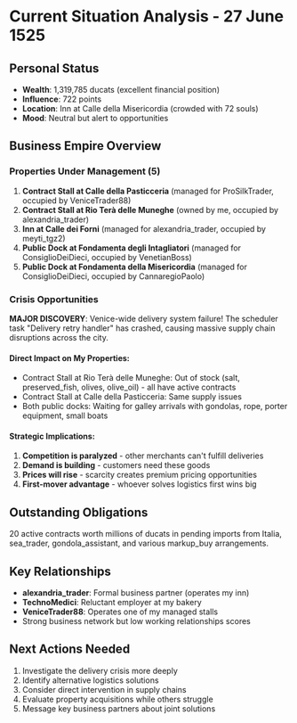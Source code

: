 # Current Situation Analysis - 27 June 1525

## Personal Status
- **Wealth**: 1,319,785 ducats (excellent financial position) 
- **Influence**: 722 points
- **Location**: Inn at Calle della Misericordia (crowded with 72 souls)
- **Mood**: Neutral but alert to opportunities

## Business Empire Overview
### Properties Under Management (5)
1. **Contract Stall at Calle della Pasticceria** (managed for ProSilkTrader, occupied by VeniceTrader88)
2. **Contract Stall at Rio Terà delle Muneghe** (owned by me, occupied by alexandria_trader) 
3. **Inn at Calle dei Forni** (managed for alexandria_trader, occupied by meyti_tgz2)
4. **Public Dock at Fondamenta degli Intagliatori** (managed for ConsiglioDeiDieci, occupied by VenetianBoss)
5. **Public Dock at Fondamenta della Misericordia** (managed for ConsiglioDeiDieci, occupied by CannaregioPaolo)

### Crisis Opportunities
**MAJOR DISCOVERY**: Venice-wide delivery system failure! The scheduler task "Delivery retry handler" has crashed, causing massive supply chain disruptions across the city.

#### Direct Impact on My Properties:
- Contract Stall at Rio Terà delle Muneghe: Out of stock (salt, preserved_fish, olives, olive_oil) - all have active contracts
- Contract Stall at Calle della Pasticceria: Same supply issues
- Both public docks: Waiting for galley arrivals with gondolas, rope, porter equipment, small boats

#### Strategic Implications:
1. **Competition is paralyzed** - other merchants can't fulfill deliveries
2. **Demand is building** - customers need these goods
3. **Prices will rise** - scarcity creates premium pricing opportunities
4. **First-mover advantage** - whoever solves logistics first wins big

## Outstanding Obligations
20 active contracts worth millions of ducats in pending imports from Italia, sea_trader, gondola_assistant, and various markup_buy arrangements.

## Key Relationships
- **alexandria_trader**: Formal business partner (operates my inn)
- **TechnoMedici**: Reluctant employer at my bakery
- **VeniceTrader88**: Operates one of my managed stalls
- Strong business network but low working relationships scores

## Next Actions Needed
1. Investigate the delivery crisis more deeply
2. Identify alternative logistics solutions
3. Consider direct intervention in supply chains
4. Evaluate property acquisitions while others struggle
5. Message key business partners about joint solutions